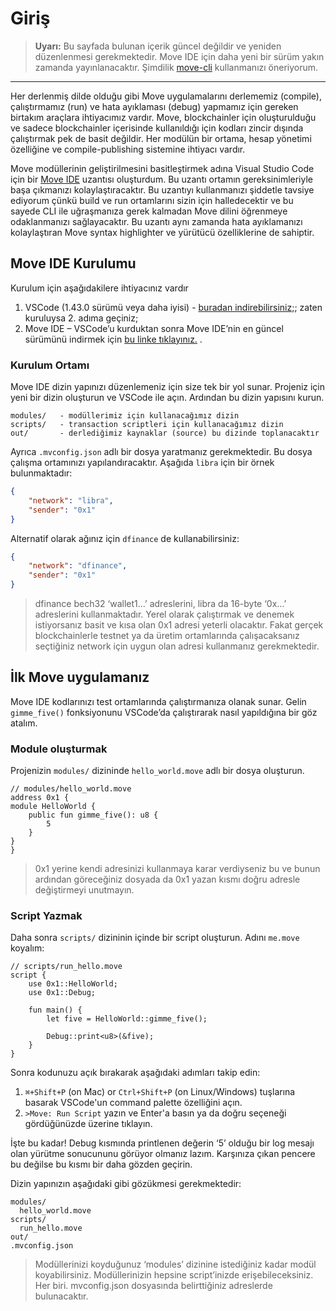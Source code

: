 # Giriş

> **Uyarı:** Bu sayfada bulunan içerik güncel değildir ve yeniden düzenlenmesi gerekmektedir. Move IDE için daha yeni bir sürüm yakın zamanda yayınlanacaktır. Şimdilik [move-cli](https://github.com/diem/move/tree/main/language/tools/move-cli) kullanmanızı öneriyorum.

---

Her derlenmiş dilde olduğu gibi Move uygulamalarını derlememiz (compile), çalıştırmamız (run) ve hata ayıklaması (debug) yapmamız için gereken birtakım araçlara ihtiyacımız vardır. Move, blockchainler için oluşturulduğu ve sadece blockchainler içerisinde kullanıldığı için kodları zincir dışında çalıştırmak pek de basit değildir. Her modülün bir ortama, hesap yönetimi özelliğine ve compile-publishing sistemine ihtiyacı vardır.

Move modüllerinin geliştirilmesini basitleştirmek adına Visual Studio Code için bir [Move IDE](https://github.com/damirka/vscode-move-ide) uzantısı oluşturdum. Bu uzantı ortamın gereksinimleriyle başa çıkmanızı kolaylaştıracaktır. Bu uzantıyı kullanmanızı şiddetle tavsiye ediyorum çünkü build ve run ortamlarını sizin için halledecektir ve bu sayede CLI ile uğraşmanıza gerek kalmadan Move dilini öğrenmeye odaklanmanızı sağlayacaktır. Bu uzantı aynı zamanda hata ayıklamanızı kolaylaştıran Move syntax highlighter ve yürütücü özelliklerine de sahiptir.

## Move IDE Kurulumu

Kurulum için aşağıdakilere ihtiyacınız vardır

1. VSCode (1.43.0 sürümü veya daha iyisi) - [buradan indirebilirsiniz;](https://code.visualstudio.com/download); zaten kuruluysa 2. adıma geçiniz;
2.	Move IDE – VSCode’u kurduktan sonra Move IDE’nin en güncel sürümünü indirmek için [bu linke tıklayınız.](https://marketplace.visualstudio.com/items?itemName=damirka.move-ide) .

### Kurulum Ortamı

Move IDE dizin yapınızı düzenlemeniz için size tek bir yol sunar. Projeniz için yeni bir dizin oluşturun ve VSCode ile açın. Ardından bu dizin yapısını kurun.

```
modules/   - modüllerimiz için kullanacağımız dizin
scripts/   - transaction scriptleri için kullanacağımız dizin
out/       - derlediğimiz kaynaklar (source) bu dizinde toplanacaktır

```

Ayrıca `.mvconfig.json` adlı bir dosya yaratmanız gerekmektedir. Bu dosya çalışma ortamınızı yapılandıracaktır. Aşağıda `libra` için bir örnek bulunmaktadır:

```json
{
    "network": "libra",
    "sender": "0x1"
}
```

Alternatif olarak ağınız için `dfinance` de kullanabilirsiniz:

```json
{
    "network": "dfinance",
    "sender": "0x1"
}
```

> dfinance bech32 ‘wallet1…’ adreslerini, libra da 16-byte ‘0x…’ adreslerini kullanmaktadır. Yerel olarak çalıştırmak ve denemek istiyorsanız basit ve kısa olan 0x1 adresi yeterli olacaktır. Fakat gerçek blockchainlerle testnet ya da üretim ortamlarında çalışacaksanız seçtiğiniz network için uygun olan adresi kullanmanız gerekmektedir.

## İlk Move uygulamanız

Move IDE kodlarınızı test ortamlarında çalıştırmanıza olanak sunar. Gelin `gimme_five()` fonksiyonunu VSCode’da çalıştırarak nasıl yapıldığına bir göz atalım.

### Module oluşturmak

Projenizin `modules/` dizininde `hello_world.move` adlı bir dosya oluşturun.
```Move
// modules/hello_world.move
address 0x1 {
module HelloWorld {
    public fun gimme_five(): u8 {
        5
    }
}
}
```

> 0x1 yerine kendi adresinizi kullanmaya karar verdiyseniz bu ve bunun ardından göreceğiniz dosyada da 0x1 yazan kısmı doğru adresle değiştirmeyi unutmayın.

### Script Yazmak

Daha sonra `scripts/` dizininin içinde bir script oluşturun. Adını `me.move` koyalım:
```Move
// scripts/run_hello.move
script {
    use 0x1::HelloWorld;
    use 0x1::Debug;

    fun main() {
        let five = HelloWorld::gimme_five();

        Debug::print<u8>(&five);
    }
}
```

Sonra kodunuzu açık bırakarak aşağıdaki adımları takip edin:
1. `⌘+Shift+P` (on Mac) or `Ctrl+Shift+P` (on Linux/Windows) tuşlarına basarak VSCode'un command palette özelliğini açın.
2. `>Move: Run Script` yazın ve Enter'a basın ya da doğru seçeneği gördüğünüzde üzerine tıklayın.

İşte bu kadar! Debug kısmında printlenen değerin ‘5’ olduğu bir log mesajı olan yürütme sonucununu görüyor olmanız lazım. Karşınıza çıkan pencere bu değilse bu kısmı bir daha gözden geçirin.

Dizin yapınızın aşağıdaki gibi gözükmesi gerekmektedir:

```
modules/
  hello_world.move
scripts/
  run_hello.move
out/
.mvconfig.json
```

> Modüllerinizi koyduğunuz ‘modules’ dizinine istediğiniz kadar modül koyabilirsiniz. Modüllerinizin hepsine script’inizde erişebileceksiniz. Her biri. mvconfig.json dosyasında belirttiğiniz adreslerde bulunacaktır.
